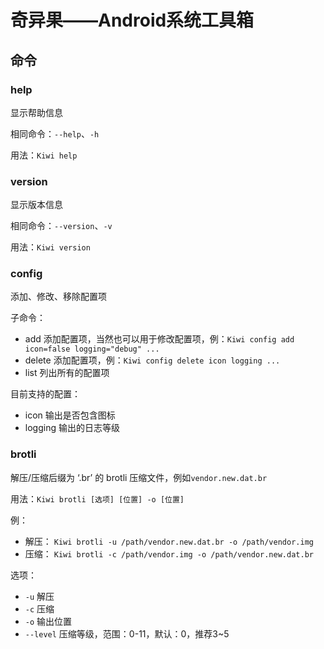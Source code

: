 # 奇异果——Android系统工具箱

## 命令

### help

显示帮助信息

相同命令：`--help`、`-h`

用法：`Kiwi help`

### version

显示版本信息

相同命令：`--version`、`-v`

用法：`Kiwi version`

### config

添加、修改、移除配置项

子命令：

- add 添加配置项，当然也可以用于修改配置项，例：`Kiwi config add icon=false logging="debug" ...`
- delete 添加配置项，例：`Kiwi config delete icon logging ...`
- list 列出所有的配置项

目前支持的配置：

- icon 输出是否包含图标
- logging 输出的日志等级

### brotli

解压/压缩后缀为 ‘.br’ 的 brotli 压缩文件，例如`vendor.new.dat.br`

用法：`Kiwi brotli [选项] [位置] -o [位置]`

例：

- 解压： `Kiwi brotli -u /path/vendor.new.dat.br -o /path/vendor.img`
- 压缩： `Kiwi brotli -c /path/vendor.img -o /path/vendor.new.dat.br`

选项：

- `-u` 解压
- `-c` 压缩
- `-o` 输出位置
- `--level` 压缩等级，范围：0-11，默认：0，推荐3~5
